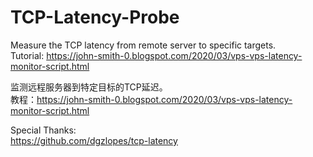 # TCP-Latency-Probe  
Measure the TCP latency from remote server to specific targets.  
Tutorial: https://john-smith-0.blogspot.com/2020/03/vps-vps-latency-monitor-script.html
  
监测远程服务器到特定目标的TCP延迟。  
教程：https://john-smith-0.blogspot.com/2020/03/vps-vps-latency-monitor-script.html
  
  
  
Special Thanks:  
https://github.com/dgzlopes/tcp-latency
